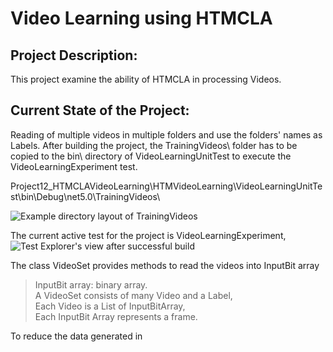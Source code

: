 # Video Learning using HTMCLA
## Project Description:
This project examine the ability of HTMCLA in processing Videos.

## Current State of the Project:
Reading of multiple videos in multiple folders and use the folders' names as Labels. After building the project, the TrainingVideos\ folder has to be copied to the bin\ directory of VideoLearningUnitTest to execute the VideoLearningExperiment test.

 Project12_HTMCLAVideoLearning\HTMVideoLearning\VideoLearningUnitTest\bin\Debug\net5.0\TrainingVideos\

 ![Example directory layout of TrainingVideos](TrainingVideos_DirectoryStructure.png?raw=true)

The current active test for the project is VideoLearningExperiment,
![Test Explorer's view after successful build](pictures/TestExplorer.png?raw=true)  

The class VideoSet provides methods to read the videos into InputBit array  
> InputBit array: binary array.  
> A VideoSet consists of many Video and a Label,  
> Each Video is a List of InputBitArray,  
> Each InputBit Array represents a frame.  

To reduce the data generated in 

